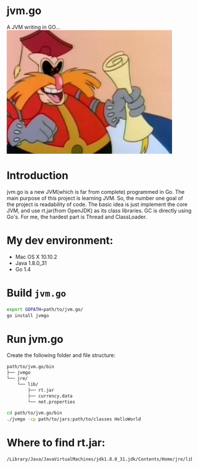 # jvm.go
A JVM writing in GO...
![jvm.go Logo](https://raw.githubusercontent.com/zxh0/jvm.go/master/jvmgo.png)

# Introduction
jvm.go is a new JVM(which is far from complete) programmed in Go. The main purpose of this project is learning JVM. So, the number one goal of the project is readability of code. The basic idea is just implement the core JVM, and use rt.jar(from OpenJDK) as its class libraries. GC is directly using Go's. For me, the hardest part is Thread and ClassLoader.

# My dev environment:
  * Mac OS X 10.10.2
  * Java 1.8.0_31
  * Go 1.4

# Build `jvm.go`

```sh
export GOPATH=path/to/jvm.go/
go install jvmgo
```

# Run jvm.go
Create the following folder and file structure:

```
path/to/jvm.go/bin
├── jvmgo
└── jre/
    └── lib/
        ├── rt.jar
        ├── currency.data
        └── net.properties
```

```sh
cd path/to/jvm.go/bin
./jvmgo -cp path/to/jars:path/to/classes HelloWorld
```

# Where to find rt.jar: 

```sh
/Library/Java/JavaVirtualMachines/jdk1.8.0_31.jdk/Contents/Home/jre/lib/rt.jar
```
